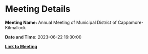 # Meeting Details

**Meeting Name:** Annual Meeting of Municipal District of Cappamore-Kilmallock

**Date and Time:** 2023-06-22 16:30:00

**[Link to Meeting](https://www.limerick.ie/council/whats-on/annual-meeting-of-municipal-district-of-cappamore-kilmallock)**
